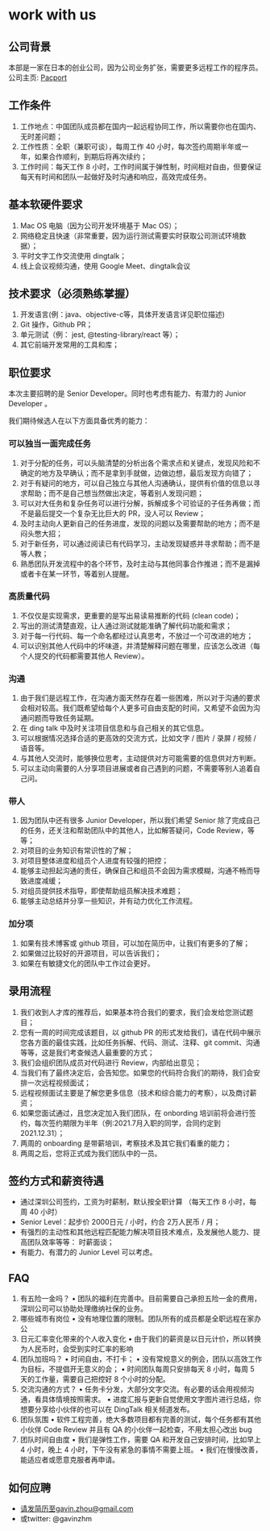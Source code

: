 # work with us

## 公司背景

本部是一家在日本的创业公司，因为公司业务扩张，需要更多远程工作的程序员。
公司主页: [Pacport](https://pacport.com)

## 工作条件

1. 工作地点：中国团队成员都在国内一起远程协同工作，所以需要你也在国内、无时差问题；
2. 工作性质：全职（兼职可谈），每周工作 40 小时，每次签约周期半年或一年，如果合作顺利，到期后将再次续约；
3. 工作时间：每天工作 8 小时，工作时间属于弹性制，时间相对自由，但要保证每天有时间和团队一起做好及时沟通和响应，高效完成任务。

## 基本软硬件要求

1. Mac OS 电脑（因为公司开发环境基于 Mac OS）；
2. 网络稳定且快速（非常重要，因为运行测试需要实时获取公司测试环境数据）；
3. 平时文字工作交流使用 dingtalk；
4. 线上会议视频沟通，使用 Google Meet、dingtalk会议

## 技术要求（必须熟练掌握）

1. 开发语言(例：java、objective-c等，具体开发语言详见职位描述)
2. Git 操作，Github PR；
3. 单元测试（例： jest, @testing-library/react 等）；
4. 其它前端开发常用的工具和库；

## 职位要求

本次主要招聘的是 Senior Developer。同时也考虑有能力、有潜力的 Junior Developer 。

我们期待候选人在以下方面具备优秀的能力：

### 可以独当一面完成任务

1. 对于分配的任务，可以头脑清楚的分析出各个需求点和关键点，发现风险和不确定的地方及早确认；而不是拿到手就做，边做边想，最后发现方向错了；
2. 对于有疑问的地方，可以自己独立与其他人沟通确认，提供有价值的信息以寻求帮助；而不是自己想当然做出决定，等着别人发现问题；
3. 可以对大任务和复杂任务可以进行分解，拆解成多个可验证的子任务再做；而不是最后提交一个复杂无比巨大的 PR，没人可以 Review；
4. 及时主动向人更新自己的任务进度，发现的问题以及需要帮助的地方；而不是闷头憋大招；
5. 对于新任务，可以通过阅读已有代码学习，主动发现疑惑并寻求帮助；而不是等人教；
6. 熟悉团队开发流程中的各个环节，及时主动与其他同事合作推进；而不是漏掉或者卡在某一环节，等着别人提醒。

### 高质量代码

1. 不仅仅是实现需求，更重要的是写出易读易推断的代码 (clean code)；
2. 写出的测试清楚直观，让人通过测试就能准确了解代码功能和需求；
3. 对于每一行代码、每一个命名都经过认真思考，不放过一个可改进的地方；
4. 可以识别其他人代码中的坏味道，并清楚解释问题在哪里，应该怎么改进（每个人提交的代码都需要其他人 Review）。

### 沟通

1. 由于我们是远程工作，在沟通方面天然存在着一些困难，所以对于沟通的要求会相对较高。我们既希望给每个人更多可自由支配的时间，又希望不会因为沟通问题而导致任务延期。
2. 在 ding talk 中及时关注项目信息和与自己相关的其它信息。
3. 可以根据情况选择合适的更高效的交流方式，比如文字 / 图片 / 录屏 / 视频 / 语音等。
4. 与其他人交流时，能够换位思考，主动提供对方可能需要的信息供对方判断。
5. 可以主动向需要的人分享项目进展或者自己遇到的问题，不需要等别人追着自己问。

### 带人

1. 因为团队中还有很多 Junior Developer，所以我们希望 Senior 除了完成自己的任务，还关注和帮助团队中的其他人，比如解答疑问，Code Review，等等；
2. 对项目的业务知识有常识性的了解；
3. 对项目整体进度和组员个人进度有较强的把控；
4. 能够主动担起沟通的责任，确保自己和组员不会因为需求模糊，沟通不畅而导致进度减缓；
5. 对组员提供技术指导，即使帮助组员解决技术难题；
6. 能够主动总结并分享一些知识，并有动力优化工作流程。

### 加分项

1. 如果有技术博客或 github 项目，可以加在简历中，让我们有更多的了解；
2. 如果做过比较好的开源项目，可以告诉我们；
3. 如果在有敏捷文化的团队中工作过会更好。

## 录用流程

1. 我们收到人才库的推荐后，如果基本符合我们的要求，我们会发给您测试题目；
2. 您有一周的时间完成该题目，以 github PR 的形式发给我们，请在代码中展示您各方面的最佳实践，比如任务拆解、代码、测试、注释、git commit、沟通等等，这是我们考查候选人最重要的方式；
3. 我们会组织团队成员对代码进行 Review，内部给出意见；
4. 当我们有了最终决定后，会告知您。如果您的代码符合我们的期待，我们会安排一次远程视频面试；
5. 远程视频面试主要是了解您更多信息（技术和综合能力的考察），以及商讨薪资；
6. 如果您面试通过，且您决定加入我们团队，在 onbording 培训前将会进行签约，每次签约期限为半年（例:2021.7月入职的同学，合同约定到 2021.12.31）；
7. 两周的 onboarding 是带薪培训，考察技术及其它我们看重的能力；
8. 两周之后，您将正式成为我们团队中的一员。

## 签约方式和薪资待遇

- 通过深圳公司签约，工资为时薪制，默认按全职计算 （每天工作 8 小时，每周 40 小时）
- Senior Level：起步价 2000日元 / 小时，约合 2万人民币 / 月；
- 有强烈的主动性和其他远程匹配能力解决项目技术难点，及发展他人能力、提高团队效率等等： 时薪面谈；
- 有能力、有潜力的 Junior Level 可以考虑。

## FAQ

1. 有五险一金吗？
• 团队的福利在完善中。目前需要自己承担五险一金的费用，深圳公司可以协助处理缴纳社保的业务。
2. 哪些城市有岗位
• 没有地理位置的限制。团队所有的成员都是全职远程在家办公
3. 日元汇率变化带来的个人收入变化
• 由于我们的薪资是以日元计价，所以转换为人民币时，会受到实时汇率的影响
4. 团队加班吗？
• 时间自由，不打卡；
• 没有常规意义的例会，团队以高效工作为目标，不提倡开无意义的会；
• 时间团队每周只安排每天 8 小时，每周 5 天的工作量，需要自己把控好 8 个小时的分配。
5. 交流沟通的方式？
• 任务卡分发，大部分文字交流。有必要的话会用视频沟通，看具体情境按照需求。
• 进度汇报与更新自觉使用文字图片进行总结，你想要分享给小伙伴的也可以在 DingTalk 相关频道发布。
6. 团队氛围
• 软件工程完善，绝大多数项目都有完善的测试，每个任务都有其他小伙伴 Code Review 并且有 QA 的小伙伴一起检查，不用太担心改出 bug
7. 团队时间自由度
• 我们是弹性工作，需要 QA 和开发自己安排时间，比如早上 4 小时，晚上 4 小时，下午没有紧急的事情不需要上班。
• 我们在慢慢改善，能适应者或愿意克服者再申请。

## 如何应聘

- 请发简历至gavin.zhou@gmail.com
- 或twitter: @gavinzhm

